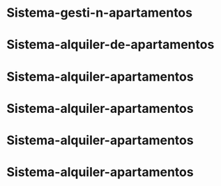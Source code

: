 # Sistema-gesti-n-apartamentos
# Sistema-alquiler-de-apartamentos
# Sistema-alquiler-apartamentos
# Sistema-alquiler-apartamentos
# Sistema-alquiler-apartamentos
# Sistema-alquiler-apartamentos
